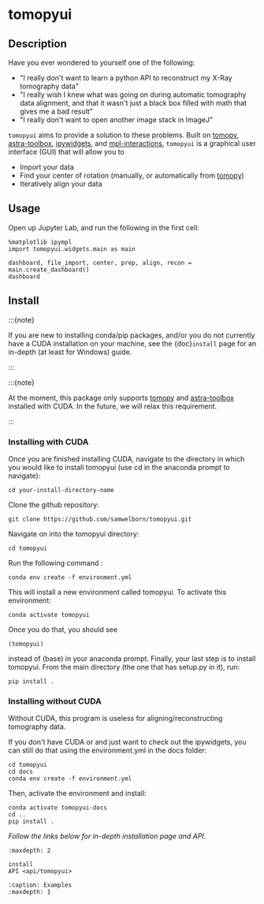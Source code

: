 
# tomopyui

## Description

Have you ever wondered to yourself one of the following:

- "I really don't want to learn a python API to reconstruct my X-Ray tomography data" 
- "I really wish I knew what was going on during automatic tomography data alignment, and that it wasn't just a black box filled with math that gives me a bad result"
- "I really don't want to open another image stack in ImageJ"

`tomopyui` aims to provide a solution to these problems. Built on [tomopy](https://tomopy.readthedocs.io/en/latest/), [astra-toolbox](http://www.astra-toolbox.com/docs/install.html), [ipywidgets](https://ipywidgets.readthedocs.io/en/latest/), and [mpl-interactions](https://mpl-interactions.readthedocs.io/en/stable/index.html), `tomopyui` is a graphical user interface (GUI) that will allow you to

- Import your data
- Find your center of rotation (manually, or automatically from [tomopy](https://tomopy.readthedocs.io/en/latest/))
- Iteratively align your data 

## Usage

Open up Jupyter Lab, and run the following in the first cell:

```{jupyter-execute}
%matplotlib ipympl
import tomopyui.widgets.main as main

dashboard, file_import, center, prep, align, recon = main.create_dashboard()
dashboard
```

## Install

:::{note}

If you are new to installing conda/pip packages, and/or you do not currently have a CUDA installation on your machine, see the {doc}`install` page for an in-depth (at least for Windows) guide.

:::


:::{note}

At the moment, this package only supports [tomopy](https://tomopy.readthedocs.io/en/latest/) and [astra-toolbox](http://www.astra-toolbox.com/docs/install.html) installed with CUDA. In the future, we will relax this requirement.  

:::

### Installing with CUDA
Once you are finished installing CUDA, navigate to the directory in which you would like to install tomopyui (use cd in the anaconda prompt to navigate):

```
cd your-install-directory-name
```

Clone the github repository:

```
git clone https://github.com/samwelborn/tomopyui.git
```

Navigate on into the tomopyui directory:

```
cd tomopyui
```

Run the following command :

```
conda env create -f environment.yml
```

This will install a new environment called tomopyui. To activate this environment:

```
conda activate tomopyui
```

Once you do that, you should see 

```
(tomopyui)
```

instead of (base) in your anaconda prompt. Finally, your last step is to install tomopyui. From the main directory (the one that has setup.py in it), run:

```
pip install .
```

### Installing without CUDA

Without CUDA, this program is useless for aligning/reconstructing tomography data. 

If you don't have CUDA or and just want to check out the ipywidgets, you can still do that using the environment.yml in the docs folder:

```
cd tomopyui
cd docs
conda env create -f environment.yml
```

Then, activate the environment and install:

```
conda activate tomopyui-docs
cd ..
pip install .
```

_Follow the links below for in-depth installation page and API._

```{toctree}
:maxdepth: 2

install
API <api/tomopyui>
```

```{toctree}
:caption: Examples
:maxdepth: 1
```
